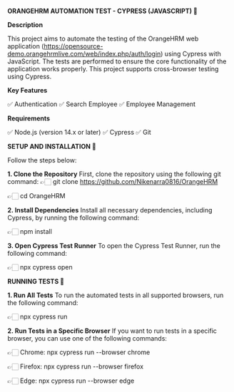**ORANGEHRM AUTOMATION TEST - CYPRESS (JAVASCRIPT) 🎉**

**Description**

This project aims to automate the testing of the OrangeHRM web application (https://opensource-demo.orangehrmlive.com/web/index.php/auth/login) using Cypress with JavaScript. 
The tests are performed to ensure the core functionality of the application works properly. This project supports cross-browser testing using Cypress.

**Key Features**

✅ Authentication
✅ Search Employee
✅ Employee Management

**Requirements**

✅ Node.js (version 14.x or later)
✅ Cypress
✅ Git

**SETUP AND INSTALLATION 🎉**

Follow the steps below:

**1. Clone the Repository**
First, clone the repository using the following git command:
👉🏻 git clone https://github.com/Nikenarra0816/OrangeHRM

👉🏻 cd OrangeHRM

**2. Install Dependencies**
Install all necessary dependencies, including Cypress, by running the following command:

👉🏻 npm install

**3. Open Cypress Test Runner**
To open the Cypress Test Runner, run the following command:

👉🏻 npx cypress open

**RUNNING TESTS 🎉**

**1. Run All Tests**
To run the automated tests in all supported browsers, run the following command:

👉🏻 npx cypress run

**2. Run Tests in a Specific Browser**
If you want to run tests in a specific browser, you can use one of the following commands:

👉🏻 Chrome: npx cypress run --browser chrome

👉🏻 Firefox: npx cypress run --browser firefox

👉🏻 Edge: npx cypress run --browser edge
